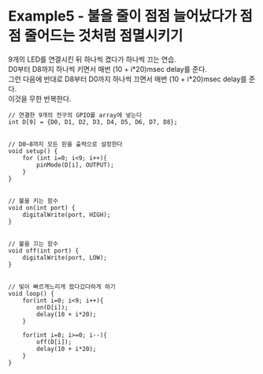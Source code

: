 Example5 - 불을 줄이 점점 늘어났다가 점점 줄어드는 것처럼 점멸시키기
====================================================================

9개의 LED를 연결시킨 뒤 하나씩 켰다가 하나씩 끄는 연습.  
D0부터 D8까지 하나씩 키면서 매번 (10 + i\*20)msec delay를 준다.  
그런 다음에 반대로 D8부터 D0까지 하나씩 끄면서 매번 (10 + i\*20)msec delay를 준다.  
이것을 무한 반복한다.  

~~~
// 연결한 9개의 전구의 GPIO를 array에 넣는다
int D[9] = {D0, D1, D2, D3, D4, D5, D6, D7, D8};


// D0~8까지 모든 핀을 출력으로 설정한다
void setup() {
	for (int i=0; i<9; i++){
		pinMode(D[i], OUTPUT);
	}
}


// 불을 키는 함수
void on(int port) {
	digitalWrite(port, HIGH);
}


// 불을 끄는 함수
void off(int port) {
	digitalWrite(port, LOW);
}


// 빛이 빠르게느리게 왔다갔다하게 하기
void loop() {
	for(int i=0; i<9; i++){
		on(D[i]);
		delay(10 + i*20);
	}

	for(int i=8; i>=0; i--){
		off(D[i]);
		delay(10 + i*20);
	}
}
~~~
